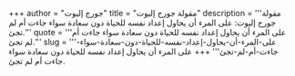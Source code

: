 +++
author = "جورج إليوت"
title = "مقولة جورج إليوت"
description = '''مقولة جورج إليوت: على المرء أن يحاول إعداد نفسه للحياة دون سعادة سواء جاءت أم لم تجئ.'''
quote = '''على المرء أن يحاول إعداد نفسه للحياة دون سعادة سواء جاءت أم لم تجئ.'''
slug = '''على-المرء-أن-يحاول-إعداد-نفسه-للحياة-دون-سعادة-سواء-جاءت-أم-لم-تجئ'''
+++
على المرء أن يحاول إعداد نفسه للحياة دون سعادة سواء جاءت أم لم تجئ.
